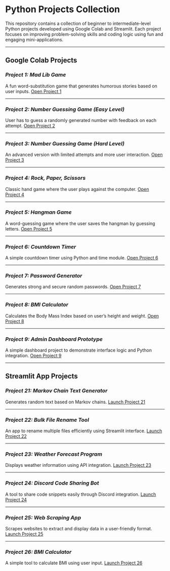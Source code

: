 # Python Projects Collection

This repository contains a collection of beginner to intermediate-level Python projects developed using Google Colab and Streamlit. Each project focuses on improving problem-solving skills and coding logic using fun and engaging mini-applications.

---

## Google Colab Projects

### *Project 1: Mad Lib Game*
A fun word-substitution game that generates humorous stories based on user inputs.
[Open Project 1](https://colab.research.google.com/gist/coreED-Github/e5977942cdee5c2c9576edf0a56505aa/copy-of-copy-of-mad_lib_project_01.ipynb)

---

### *Project 2: Number Guessing Game (Easy Level)*
User has to guess a randomly generated number with feedback on each attempt.
[Open Project 2](https://colab.research.google.com/gist/coreED-Github/a596d94aca04b1c307ccdd8e72d380f4/another-copy-of-project-02_-guessing-number.ipynb)

---

### *Project 3: Number Guessing Game (Hard Level)*
An advanced version with limited attempts and more user interaction.
[Open Project 3](https://colab.research.google.com/gist/coreED-Github/fbd7a4c603aca365884eeb6e421c40fe/project-03-_guessing-number.ipynb)

---

### *Project 4: Rock, Paper, Scissors*
Classic hand game where the user plays against the computer.
[Open Project 4](https://colab.research.google.com/gist/coreED-Github/09f66d40a6956d71c41da4cf464646dd/copy-of-project04_rock.ipynb)

---

### *Project 5: Hangman Game*
A word-guessing game where the user saves the hangman by guessing letters.
[Open Project 5](https://colab.research.google.com/gist/coreED-Github/e2addeb771f147246818dbb122d24570/another-copy-of-hangman_project_05.ipynb)

---

### *Project 6: Countdown Timer*
A simple countdown timer using Python and time module.
[Open Project 6](https://colab.research.google.com/gist/coreED-Github/747039922ea5e4e062b3e52901fe56f9/copy-of-countdown-timer_06.ipynb)

---

### *Project 7: Password Generator*
Generates strong and secure random passwords.
[Open Project 7](https://colab.research.google.com/gist/coreED-Github/4396af5f5b9806ef355d4377c8708a47/copy-of-password-generator_07.ipynb)

---

### *Project 8: BMI Calculator*
Calculates the Body Mass Index based on user’s height and weight.
[Open Project 8](https://colab.research.google.com/gist/coreED-Github/59513340b35141982029dc2afe28de76/bmi_calculator_project08.ipynb)

---

### *Project 9: Admin Dashboard Prototype*
A simple dashboard project to demonstrate interface logic and Python integration.
[Open Project 9](https://colab.research.google.com/github/coreED-Github/AdminDashboard/blob/main/project_09.ipynb)

---

## Streamlit App Projects

### *Project 21: Markov Chain Text Generator*
Generates random text based on Markov chains.
[Launch Project 21](https://coreed-github-assignment04-25pro-projects-2515-markovapp-8hq1rz.streamlit.app/)

---

### *Project 22: Bulk File Rename Tool*
An app to rename multiple files efficiently using Streamlit interface.
[Launch Project 22](https://coreed-github-assignment04-25-projects-2522-bulk-fileapp-43fq7x.streamlit.app/)

---

### *Project 23: Weather Forecast Program*
Displays weather information using API integration.
[Launch Project 23](https://coreed-github-assignme-projects-2523-weather-programeapp-xwzwxs.streamlit.app/)

---

### *Project 24: Discord Code Sharing Bot*
A tool to share code snippets easily through Discord integration.
[Launch Project 24](https://coreed-github-assignment04-projects-2524-code-discordapp-nfps14.streamlit.app/)

---

### *Project 25: Web Scraping App*
Scrapes websites to extract and display data in a user-friendly format.
[Launch Project 25](https://coreed-github-assignment04-projects-2521-web-scrapingapp-nw5adx.streamlit.app/)

---

### *Project 26: BMI Calculator*
A simple tool to calculate BMI using user input.
[Launch Project 26](https://coreed-github-assignment-projects-2526-bmi-calculatorapp-ypdgvs.streamlit.app/)



